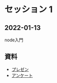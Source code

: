 # セッション 1

## 2022-01-13

node入門

## 資料

 * [プレゼン](https://docs.google.com/presentation/d/1F-YqbxPDtGe0zvzH12DIPPiNbHftghl5jFdGZn5_Xvc/edit?usp=sharing)
 * [アンケート](https://github.com/s2-co-ltd/benkyoukai/blob/main/sessions/2021-12-23/survey.md)
